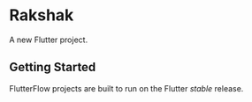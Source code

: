 # Rakshak

A new Flutter project.

## Getting Started

FlutterFlow projects are built to run on the Flutter _stable_ release.
